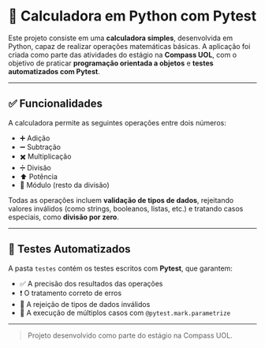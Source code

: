 # 🧮 Calculadora em Python com Pytest

Este projeto consiste em uma **calculadora simples**, desenvolvida em Python, capaz de realizar operações matemáticas básicas. A aplicação foi criada como parte das atividades do estágio na **Compass UOL**, com o objetivo de praticar **programação orientada a objetos** e **testes automatizados com Pytest**.

---

## ✅ Funcionalidades

A calculadora permite as seguintes operações entre dois números:

- ➕ Adição  
- ➖ Subtração  
- ✖️ Multiplicação  
- ➗ Divisão  
- ⬆️ Potência  
- 🧩 Módulo (resto da divisão)

Todas as operações incluem **validação de tipos de dados**, rejeitando valores inválidos (como strings, booleanos, listas, etc.) e tratando casos especiais, como **divisão por zero**.

---

## 🧪 Testes Automatizados

A pasta `testes` contém os testes escritos com **Pytest**, que garantem:

- ✅ A precisão dos resultados das operações  
- ❗ O tratamento correto de erros  
- 🚫 A rejeição de tipos de dados inválidos  
- 🔁 A execução de múltiplos casos com `@pytest.mark.parametrize`

---

> Projeto desenvolvido como parte do estágio na Compass UOL.  
